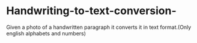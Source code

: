 # Handwriting-to-text-conversion-
Given a photo of a handwritten paragraph it converts it in text format.(Only english alphabets and numbers)
